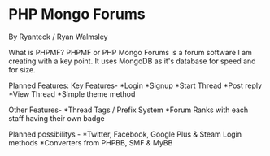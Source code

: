 PHP Mongo Forums
=============
By Ryanteck / Ryan Walmsley

What is PHPMF?
PHPMF or PHP Mongo Forums is a forum software I am creating with a key point. It uses MongoDB as it's database for speed and for size.

Planned Features:
Key Features- 
	*Login
	*Signup
	*Start Thread
	*Post reply
	*View Thread
	*Simple theme method

Other Features-
	*Thread Tags / Prefix System
	*Forum Ranks with each staff having their own badge
	
Planned possibilitys -
	*Twitter, Facebook, Google Plus & Steam Login methods
	*Converters from PHPBB, SMF & MyBB
	

